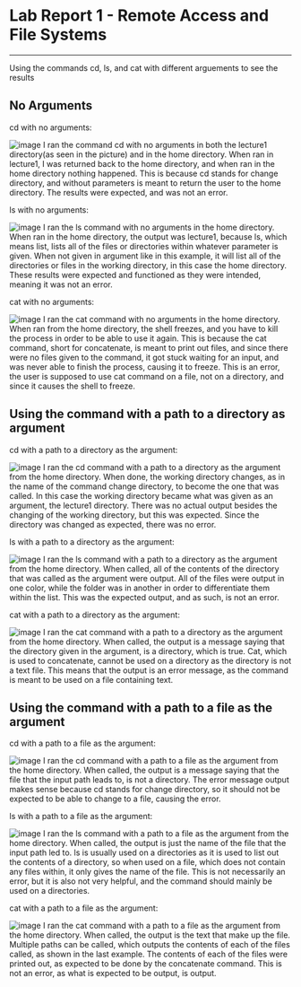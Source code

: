 # Lab Report 1 - Remote Access and File Systems
---
Using the commands cd, ls, and cat with different arguements to see the results

**No Arguments**
---

cd with no arguments:

![image](cdNoArgs.png) 
I ran the command cd with no arguments in both the lecture1 directory(as seen in the picture) and in the home directory. When ran in lecture1, I was returned back to the home directory, and when ran in the home directory nothing happened. This is because cd stands for change directory, and without parameters is meant to return the user to the home directory. The results were expected, and was not an error. 

ls with no arguments:

![image](lsNoArgs.png)
I ran the ls command with no arguments in the home directory. When ran in the home directory, the output was lecture1, because ls, which means list, lists all of the files or directories within whatever parameter is given. When not given in argument like in this example, it will list all of the directories or files in the working directory, in this case the home directory. These results were expected and functioned as they were intended, meaning it was not an error.

cat with no arguments:

![image](catNoArgs.png)
I ran the cat command with no arguments in the home directory. When ran from the home directory, the shell freezes, and you have to kill the process in order to be able to use it again. This is because the cat command, short for concatenate, is meant to print out files, and since there were no files given to the command, it got stuck waiting for an input, and was never able to finish the process, causing it to freeze. This is an error, the user is supposed to use cat command on a file, not on a directory, and since it causes the shell to freeze.

**Using the command with a path to a directory as argument**
---

cd with a path to a directory as the argument:

![image](cdDirectory.png)
I ran the cd command with a path to a directory as the argument from the home directory. When done, the working directory changes, as in the name of the command change directory, to become the one that was called. In this case the working directory became what was given as an argument, the lecture1 directory. There was no actual output besides the changing of the working directory, but this was expected. Since the directory was changed as expected, there was no error.

ls with a path to a directory as the argument:

![image](lsDirectory.png)
I ran the ls command with a path to a directory as the argument from the home directory. When called, all of the contents of the directory that was called as the argument were output. All of the files were output in one color, while the folder was in another in order to differentiate them within the list. This was the expected output, and as such, is not an error.  

cat with a path to a directory as the argument:

![image](catDirectory.png)
I ran the cat command with a path to a directory as the argument from the home directory. When called, the output is a message saying that the directory given in the argument, is a directory, which is true. Cat, which is used to concatenate, cannot be used on a directory as the directory is not a text file. This means that the output is an error message, as the command is meant to be used on a file containing text. 


**Using the command with a path to a file as the argument**
---

cd with a path to a file as the argument:

![image](cdFile.png)
I ran the cd command with a path to a file as the argument from the home directory. When called, the output is a message saying that the file that the input path leads to, is not a directory. The error message output makes sense because cd stands for change directory, so it should not be expected to be able to change to a file, causing the error.


ls with a path to a file as the argument:

![image](lsFile.png)
I ran the ls command with a path to a file as the argument from the home directory. When called, the output is just the name of the file that the input path led to. ls is usually used on a directories as it is used to list out the contents of a directory, so when used on a file, which does not contain any files within, it only gives the name of the file. This is not necessarily an error, but it is also not very helpful, and the command should mainly be used on a directories. 

cat with a path to a file as the argument:

![image](catFile.png)
I ran the cat command with a path to a file as the argument from the home directory. When called, the output is the text that make up the file. Multiple paths can be called, which outputs the contents of each of the files called, as shown in the last example. The contents of each of the files were printed out, as expected to be done by the concatenate command. This is not an error, as what is expected to be output, is output. 



